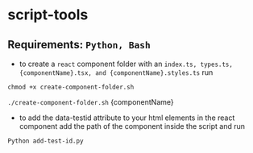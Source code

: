 # script-tools

## Requirements: `Python, Bash`

- to create a `react` component folder with an `index.ts, types.ts, {componentName}.tsx, and {componentName}.styles.ts` run 

`chmod +x create-component-folder.sh`

`./create-component-folder.sh` {componentName}

- to add the data-testid attribute to your html elements in the react component add the path of the component inside the script and run

`Python add-test-id.py`

  


